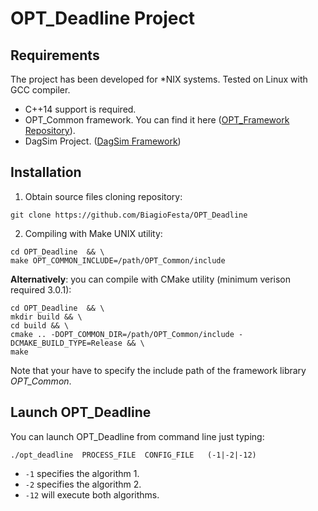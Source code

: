 # OPT_Deadline Project

## Requirements
The project has been developed for *NIX systems.
Tested on Linux with GCC compiler.

* C++14 support is required.
* OPT_Common framework. You can find it here ([OPT_Framework Repository](https://github.com/BiagioFesta/OPT_Common)).
* DagSim Project. ([DagSim Framework](https://github.com/eubr-bigsea/dagSim))

## Installation

1. Obtain source files cloning repository:
~~~
git clone https://github.com/BiagioFesta/OPT_Deadline
~~~

2. Compiling with Make UNIX utility:
~~~
cd OPT_Deadline  && \
make OPT_COMMON_INCLUDE=/path/OPT_Common/include
~~~

**Alternatively**: you can compile with CMake utility (minimum verison required 3.0.1):
~~~
cd OPT_Deadline  && \
mkdir build && \
cd build && \
cmake .. -DOPT_COMMON_DIR=/path/OPT_Common/include -DCMAKE_BUILD_TYPE=Release && \
make
~~~

Note that your have to specify the include path of the framework library *OPT_Common*.

## Launch OPT_Deadline

You can launch OPT_Deadline from command line just typing:
~~~
./opt_deadline  PROCESS_FILE  CONFIG_FILE   (-1|-2|-12)
~~~

* `-1` specifies the algorithm 1.
* `-2` specifies the algorithm 2.
* `-12` will execute both algorithms.
